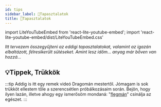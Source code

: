 ```yaml
---
id: tips
sidebar_label: 🚧Tapasztalatok
title: 🚧Tapasztalatok
---
```


import LiteYouTubeEmbed from 'react-lite-youtube-embed';
import 'react-lite-youtube-embed/dist/LiteYouTubeEmbed.css'

*Itt tervezem összegyűjteni az eddigi tapasztalatokat, valamint az igazán elbaltázott, félresikerült sütéseket.
Amint lesz időm... anyag már bőven van hozzá...*

## 💡Tippek, Trükkök
:::tip
Addig is itt egy remek videó Dragomán mestertől. Jómagam is sok trükköt ellestem tőle a szerencsétlen próbálkozásaim során. Bejön, hogy ilyen lazán, illetve ahogy egy ismerősöm mondaná: "[flegmán](https://www.arcanum.com/hu/online-kiadvanyok/Lexikonok-a-magyar-nyelv-ertelmezo-szotara-1BE8B/f-28F2F/flegma-2B95E/ "Tényleg nem én találtam ki! Egy nagyon precíz, rendnáci, rendszerfetisiszta mérnök barátom használta rá a flegma jelzőt, miután látta a videót 😅")" csinálja az egészet. 
:::

<!-- <iframe width="100%" height="315" src="https://www.youtube.com/embed/AVgZHn8m0ZA" title="YouTube video player" frameborder="0" allow="accelerometer; autoplay; clipboard-write; encrypted-media; gyroscope; picture-in-picture" allowfullscreen></iframe> -->

<div className="video-container">
  <LiteYouTubeEmbed
    id="AVgZHn8m0ZA"
    title="Dragomán-féle parasztkenyér"
    poster="maxresdefault"
  />
</div>